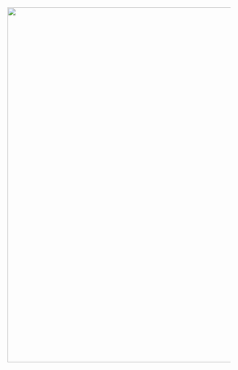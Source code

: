 <img height="800" src="https://github.com/samandar-me/crypto/assets/95674842/202552ef-abee-4d3d-bcc5-0d43d490ea83">
